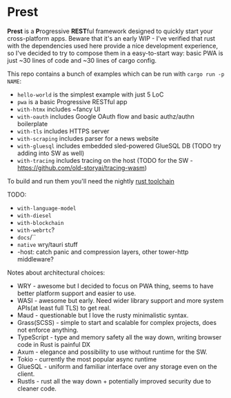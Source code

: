 # Prest

**Prest** is a **P**rogressive **REST**ful framework designed to quickly start your cross-platform apps. Beware that it's an early WIP - I've verified that rust with the dependencies used here provide a nice development experience, so I've decided to try to compose them in a easy-to-start way: basic PWA is just ~30 lines of code and ~30 lines of cargo config.

This repo contains a bunch of examples which can be run with `cargo run -p NAME`:

- `hello-world` is the simplest example with just 5 LoC
- `pwa` is a basic Progressive RESTful app
- `with-htmx` includes ~fancy UI
- `with-oauth` includes Google OAuth flow and basic authz/authn boilerplate
- `with-tls` includes HTTPS server
- `with-scraping` includes parser for a news website
- `with-gluesql` includes embedded sled-powered GlueSQL DB (TODO try adding into SW as well)
- `with-tracing` includes tracing on the host (TODO for the SW - https://github.com/old-storyai/tracing-wasm)

To build and run them you'll need the nightly [rust toolchain](https://rustup.rs/)

TODO:
- `with-language-model`
- `with-diesel`
- `with-blockchain`
- `with-webrtc`?
- `docs`/``
- `native` wry/tauri stuff
- -host: catch panic and compression layers, other tower-http middleware?

Notes about architectural choices:
* WRY - awesome but I decided to focus on PWA thing, seems to have better platform support and easier to use. 
* WASI - awesome but early. Need wider library support and more system APIs(at least full TLS) to get real.
* Maud - questionable but I love the rusty minimalistic syntax.
* Grass(SCSS) - simple to start and scalable for complex projects, does not enforce anything. 
* TypeScript - type and memory safety all the way down, writing browser code in Rust is painful DX
* Axum - elegance and possibility to use without runtime for the SW.
* Tokio - currently the most popular async runtime
* GlueSQL - uniform and familiar interface over any storage even on the client.
* Rustls - rust all the way down + potentially improved security due to cleaner code.

